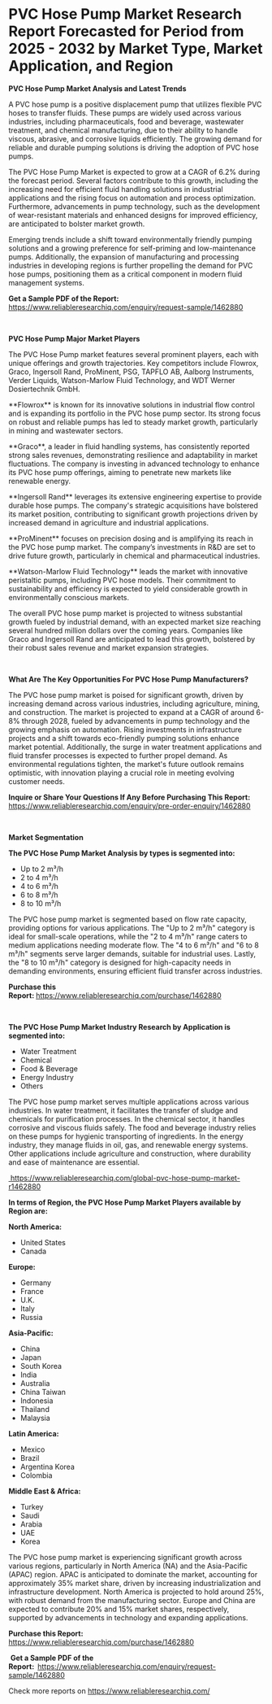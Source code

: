 <p><h1>PVC Hose Pump Market Research Report Forecasted for Period from 2025 -  2032 by Market Type, Market Application, and Region</h1></p><p><strong>PVC Hose Pump Market Analysis and Latest Trends</strong></p>
<p><p>A PVC hose pump is a positive displacement pump that utilizes flexible PVC hoses to transfer fluids. These pumps are widely used across various industries, including pharmaceuticals, food and beverage, wastewater treatment, and chemical manufacturing, due to their ability to handle viscous, abrasive, and corrosive liquids efficiently. The growing demand for reliable and durable pumping solutions is driving the adoption of PVC hose pumps.</p><p>The PVC Hose Pump Market is expected to grow at a CAGR of 6.2% during the forecast period. Several factors contribute to this growth, including the increasing need for efficient fluid handling solutions in industrial applications and the rising focus on automation and process optimization. Furthermore, advancements in pump technology, such as the development of wear-resistant materials and enhanced designs for improved efficiency, are anticipated to bolster market growth. </p><p>Emerging trends include a shift toward environmentally friendly pumping solutions and a growing preference for self-priming and low-maintenance pumps. Additionally, the expansion of manufacturing and processing industries in developing regions is further propelling the demand for PVC hose pumps, positioning them as a critical component in modern fluid management systems.</p></p>
<p><strong>Get a Sample PDF of the Report:&nbsp;</strong> <a href="https://www.reliableresearchiq.com/enquiry/request-sample/1462880?utm_campaign=2646&utm_medium=2&utm_source=Github&utm_content=ia&utm_term=27022025&utm_id=pvc-hose-pump">https://www.reliableresearchiq.com/enquiry/request-sample/1462880</a></p>
<p>&nbsp;</p>
<p><strong>PVC Hose Pump Major Market Players</strong></p>
<p><p>The PVC Hose Pump market features several prominent players, each with unique offerings and growth trajectories. Key competitors include Flowrox, Graco, Ingersoll Rand, ProMinent, PSG, TAPFLO AB, Aalborg Instruments, Verder Liquids, Watson-Marlow Fluid Technology, and WDT Werner Dosiertechnik GmbH.</p><p>**Flowrox** is known for its innovative solutions in industrial flow control and is expanding its portfolio in the PVC hose pump sector. Its strong focus on robust and reliable pumps has led to steady market growth, particularly in mining and wastewater sectors.</p><p>**Graco**, a leader in fluid handling systems, has consistently reported strong sales revenues, demonstrating resilience and adaptability in market fluctuations. The company is investing in advanced technology to enhance its PVC hose pump offerings, aiming to penetrate new markets like renewable energy.</p><p>**Ingersoll Rand** leverages its extensive engineering expertise to provide durable hose pumps. The company's strategic acquisitions have bolstered its market position, contributing to significant growth projections driven by increased demand in agriculture and industrial applications.</p><p>**ProMinent** focuses on precision dosing and is amplifying its reach in the PVC hose pump market. The company’s investments in R&D are set to drive future growth, particularly in chemical and pharmaceutical industries.</p><p>**Watson-Marlow Fluid Technology** leads the market with innovative peristaltic pumps, including PVC hose models. Their commitment to sustainability and efficiency is expected to yield considerable growth in environmentally conscious markets.</p><p>The overall PVC hose pump market is projected to witness substantial growth fueled by industrial demand, with an expected market size reaching several hundred million dollars over the coming years. Companies like Graco and Ingersoll Rand are anticipated to lead this growth, bolstered by their robust sales revenue and market expansion strategies.</p></p>
<p>&nbsp;</p>
<p><strong>What Are The Key Opportunities For PVC Hose Pump Manufacturers?</strong></p>
<p><p>The PVC hose pump market is poised for significant growth, driven by increasing demand across various industries, including agriculture, mining, and construction. The market is projected to expand at a CAGR of around 6-8% through 2028, fueled by advancements in pump technology and the growing emphasis on automation. Rising investments in infrastructure projects and a shift towards eco-friendly pumping solutions enhance market potential. Additionally, the surge in water treatment applications and fluid transfer processes is expected to further propel demand. As environmental regulations tighten, the market's future outlook remains optimistic, with innovation playing a crucial role in meeting evolving customer needs.</p></p>
<p><strong>Inquire or Share Your Questions If Any Before Purchasing This Report:</strong> <a href="https://www.reliableresearchiq.com/enquiry/pre-order-enquiry/1462880?utm_campaign=2646&utm_medium=2&utm_source=Github&utm_content=ia&utm_term=27022025&utm_id=pvc-hose-pump">https://www.reliableresearchiq.com/enquiry/pre-order-enquiry/1462880</a></p>
<p>&nbsp;</p>
<p><strong>Market Segmentation</strong></p>
<p><strong>The PVC Hose Pump Market Analysis by types is segmented into:</strong></p>
<p><ul><li>Up to 2 m³/h</li><li>2 to 4 m³/h</li><li>4 to 6 m³/h</li><li>6 to 8 m³/h</li><li>8 to 10 m³/h</li></ul></p>
<p><p>The PVC hose pump market is segmented based on flow rate capacity, providing options for various applications. The "Up to 2 m³/h" category is ideal for small-scale operations, while the "2 to 4 m³/h" range caters to medium applications needing moderate flow. The "4 to 6 m³/h" and "6 to 8 m³/h" segments serve larger demands, suitable for industrial uses. Lastly, the "8 to 10 m³/h" category is designed for high-capacity needs in demanding environments, ensuring efficient fluid transfer across industries.</p></p>
<p><strong>Purchase this Report:&nbsp;</strong><a href="https://www.reliableresearchiq.com/purchase/1462880?utm_campaign=2646&utm_medium=2&utm_source=Github&utm_content=ia&utm_term=27022025&utm_id=pvc-hose-pump">https://www.reliableresearchiq.com/purchase/1462880</a></p>
<p>&nbsp;</p>
<p><strong>The PVC Hose Pump Market Industry Research by Application is segmented into:</strong></p>
<p><ul><li>Water Treatment</li><li>Chemical</li><li>Food & Beverage</li><li>Energy Industry</li><li>Others</li></ul></p>
<p><p>The PVC hose pump market serves multiple applications across various industries. In water treatment, it facilitates the transfer of sludge and chemicals for purification processes. In the chemical sector, it handles corrosive and viscous fluids safely. The food and beverage industry relies on these pumps for hygienic transporting of ingredients. In the energy industry, they manage fluids in oil, gas, and renewable energy systems. Other applications include agriculture and construction, where durability and ease of maintenance are essential.</p></p>
<p><a href="https://www.reliableresearchiq.com/global-pvc-hose-pump-market-r1462880?utm_campaign=2646&utm_medium=2&utm_source=Github&utm_content=ia&utm_term=27022025&utm_id=pvc-hose-pump">&nbsp;https://www.reliableresearchiq.com/global-pvc-hose-pump-market-r1462880</a></p>
<p><strong>In terms of Region, the PVC Hose Pump Market Players available by Region are:</strong></p>
<p>
    <p> <strong> North America: </strong>
        <ul>
            <li>United States</li>
            <li>Canada</li>
        </ul>
        </p> 
    <p> <strong> Europe: </strong>
        <ul>
            <li>Germany</li>
            <li>France</li>
            <li>U.K.</li>
            <li>Italy</li>
            <li>Russia</li>
        </ul>
        </p> 
    <p> <strong> Asia-Pacific: </strong>
        <ul>
            <li>China</li>
            <li>Japan</li>
            <li>South Korea</li>
            <li>India</li>
            <li>Australia</li>
            <li>China Taiwan</li>
            <li>Indonesia</li>
            <li>Thailand</li>
            <li>Malaysia</li>
        </ul>
        </p> 
    <p> <strong> Latin America: </strong>
        <ul>
            <li>Mexico</li>
            <li>Brazil</li>
            <li>Argentina Korea</li>
            <li>Colombia</li>
        </ul>
        </p> 
    <p> <strong> Middle East & Africa: </strong>
        <ul>
            <li>Turkey</li>
            <li>Saudi</li>
            <li>Arabia</li>
            <li>UAE</li>
            <li>Korea</li>
        </ul>
    </p>
    </p>
<p><p>The PVC hose pump market is experiencing significant growth across various regions, particularly in North America (NA) and the Asia-Pacific (APAC) region. APAC is anticipated to dominate the market, accounting for approximately 35% market share, driven by increasing industrialization and infrastructure development. North America is projected to hold around 25%, with robust demand from the manufacturing sector. Europe and China are expected to contribute 20% and 15% market shares, respectively, supported by advancements in technology and expanding applications.</p></p>
<p><strong>Purchase this Report: </strong><a href="https://www.reliableresearchiq.com/purchase/1462880?utm_campaign=2646&utm_medium=2&utm_source=Github&utm_content=ia&utm_term=27022025&utm_id=pvc-hose-pump">https://www.reliableresearchiq.com/purchase/1462880</a></p>
<p>&nbsp;<strong>Get a Sample PDF of the Report:&nbsp;&nbsp;</strong><a href="https://www.reliableresearchiq.com/enquiry/request-sample/1462880?utm_campaign=2646&utm_medium=2&utm_source=Github&utm_content=ia&utm_term=27022025&utm_id=pvc-hose-pump">https://www.reliableresearchiq.com/enquiry/request-sample/1462880</a></p>
<p><strong></strong></p>
<p>Check more reports on <a href="https://www.reliableresearchiq.com/?utm_campaign=2646&utm_medium=2&utm_source=Github&utm_content=ia&utm_term=27022025&utm_id=pvc-hose-pump">https://www.reliableresearchiq.com/</a></p>